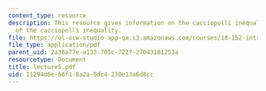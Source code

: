 ```yaml
---
content_type: resource
description: This resource gives information on the cacciopolli inequality and applications
  of the cacciopolli inequality.
file: https://ol-ocw-studio-app-qa.s3.amazonaws.com/courses/18-152-introduction-to-partial-differential-equations-fall-2005/11294d6e66f18a2a5dc4230e13a6d8cc_lecture5.pdf
file_type: application/pdf
parent_uid: 2a38a77e-a133-705c-7227-27043181253a
resourcetype: Document
title: lecture5.pdf
uid: 11294d6e-66f1-8a2a-5dc4-230e13a6d8cc
---
```

